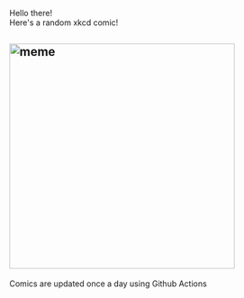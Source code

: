 Hello there! <br>Here's a random xkcd comic!<br>
## <img src="https://imgs.xkcd.com/comics/turbine.png" alt="meme" width="400"/><br>
Comics are updated once a day using Github Actions